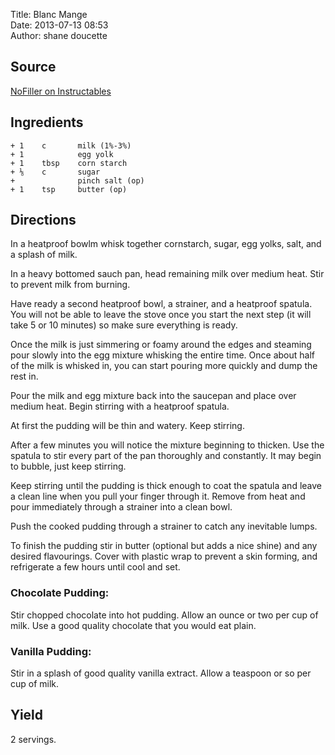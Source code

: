 Title: Blanc Mange  
Date: 2013-07-13 08:53  
Author: shane doucette  


## Source
[NoFiller on Instructables](http://www.instructables.com/id/Pudding-from-Scratch/)


## Ingredients
~~~~
+ 1    c       milk (1%-3%)
+ 1            egg yolk
+ 1    tbsp    corn starch
+ ⅛    c       sugar
+              pinch salt (op)
+ 1    tsp     butter (op)
~~~~


## Directions
In a heatproof bowlm whisk together cornstarch, sugar, egg  yolks, salt, and a splash of milk.

In a heavy bottomed sauch pan, head remaining milk over medium heat. Stir to prevent milk from burning.

Have ready a second heatproof bowl, a strainer, and a heatproof spatula. You will not be able to leave the stove once you start the next step (it will take 5 or 10 minutes) so make sure everything is ready.

Once the milk is just simmering or foamy around the edges and steaming pour slowly into the egg mixture whisking the entire time. Once about half of the milk is whisked in, you can start pouring more quickly and dump the rest in.

Pour the milk and egg mixture back into the saucepan and place over medium heat. Begin stirring with a heatproof spatula.

At first the pudding will be thin and watery. Keep stirring.

After a few minutes you will notice the mixture beginning to thicken. Use the spatula to stir every part of the pan thoroughly and constantly. It may begin to bubble, just keep stirring.

Keep stirring until the pudding is thick enough to coat the spatula and leave a clean line when you pull your finger through it. Remove from heat and pour immediately through a strainer into a clean bowl.

Push the cooked pudding through a strainer to catch any inevitable lumps.

To finish the pudding stir in butter (optional but adds a nice shine) and any desired flavourings. Cover with plastic wrap to prevent a skin forming, and refrigerate a few hours until cool and set.


### Chocolate Pudding:
Stir chopped chocolate into hot pudding. Allow an ounce or two per cup of milk. Use a good quality chocolate that you would eat plain.


### Vanilla Pudding:
Stir in a splash of good quality vanilla extract. Allow a teaspoon or so per cup of milk.


## Yield
2 servings.

